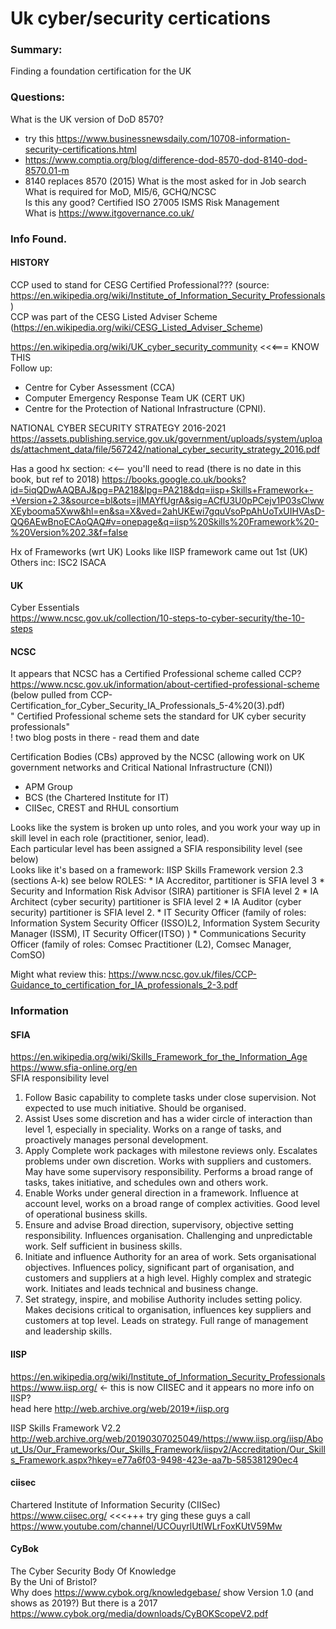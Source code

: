 # Uk cyber/security certications

### Summary:
Finding a foundation certification for the UK  

### Questions:  
What is the UK version of DoD 8570?  
- try this https://www.businessnewsdaily.com/10708-information-security-certifications.html
- https://www.comptia.org/blog/difference-dod-8570-dod-8140-dod-8570.01-m
- 8140 replaces 8570  (2015)
What is the most asked for in Job search  
What is required for MoD, MI5/6, GCHQ/NCSC  
Is this any good? Certified ISO 27005 ISMS Risk Management  
What is https://www.itgovernance.co.uk/  

### Info Found.  

#### HISTORY  
CCP used to  stand for CESG Certified Professional???  (source: https://en.wikipedia.org/wiki/Institute_of_Information_Security_Professionals)  
CCP was part of the CESG Listed Adviser Scheme (https://en.wikipedia.org/wiki/CESG_Listed_Adviser_Scheme)  

https://en.wikipedia.org/wiki/UK_cyber_security_community   <<<=== KNOW THIS  
Follow up:  
- Centre for Cyber Assessment (CCA)  
- Computer Emergency Response Team UK (CERT UK)
- Centre for the Protection of National Infrastructure (CPNI).

NATIONAL CYBER SECURITY STRATEGY 2016-2021  
https://assets.publishing.service.gov.uk/government/uploads/system/uploads/attachment_data/file/567242/national_cyber_security_strategy_2016.pdf  

Has a good hx section:  <<-- you'll need to read  (there is no date in this book, but ref to 2018)
https://books.google.co.uk/books?id=5iqQDwAAQBAJ&pg=PA218&lpg=PA218&dq=iisp+Skills+Framework+-+Version+2.3&source=bl&ots=jIMAYfUgrA&sig=ACfU3U0pPCejv1P03sClwwXEybooma5Xww&hl=en&sa=X&ved=2ahUKEwi7gquVsoPpAhUoTxUIHVAsD-QQ6AEwBnoECAoQAQ#v=onepage&q=iisp%20Skills%20Framework%20-%20Version%202.3&f=false  

Hx of Frameworks (wrt UK)
Looks like IISP framework came out 1st (UK)
Others inc: ISC2  ISACA

#### UK 
Cyber Essentials  
https://www.ncsc.gov.uk/collection/10-steps-to-cyber-security/the-10-steps   

#### NCSC  
It appears that NCSC has a Certified Professional scheme called CCP?  
https://www.ncsc.gov.uk/information/about-certified-professional-scheme  
(below pulled from  CCP-Certification_for_Cyber_Security_IA_Professionals_5-4%20(3).pdf)  
" Certified Professional scheme sets the standard for UK cyber security professionals"  
! two blog posts in there - read them and date  

Certification Bodies (CBs) approved by the NCSC  (allowing work on UK government networks and Critical National Infrastructure (CNI))
- APM Group
- BCS (the Chartered Institute for IT)
- CIISec, CREST and RHUL consortium

Looks like the system is broken up unto roles, and you work your way up in skill  level in each role (practitioner, senior, lead).  
Each particular level has been assigned a SFIA responsibility level (see below)  
Looks like it's based on a framework: IISP Skills Framework version 2.3 (sections A-k) see below
ROLES: 
	* IA Accreditor, partitioner is SFIA level 3
	* Security and Information Risk Advisor (SIRA) partitioner is SFIA level 2
	* IA Architect (cyber security) partitioner is SFIA level 2
	* IA Auditor (cyber security) partitioner is SFIA level 2.
	* IT Security Officer (family of roles: Information System Security Officer (ISSO)L2, Information System Security Manager (ISSM), IT Security Officer(ITSO)  )
	* Communications Security Officer (family of roles: Comsec Practitioner (L2), Comsec Manager, ComSO)
	
Might what review this:
https://www.ncsc.gov.uk/files/CCP-Guidance_to_certification_for_IA_professionals_2-3.pdf


### Information  
#### SFIA  
https://en.wikipedia.org/wiki/Skills_Framework_for_the_Information_Age  
https://www.sfia-online.org/en  
SFIA responsibility level  
1. Follow
Basic capability to complete tasks under close supervision. Not expected to use much initiative. Should be organised.
2. Assist
Uses some discretion and has a wider circle of interaction than level 1, especially in speciality. Works on a range of tasks, and proactively manages personal development.
3. Apply
Complete work packages with milestone reviews only. Escalates problems under own discretion. Works with suppliers and customers. May have some supervisory responsibility. Performs a broad range of tasks, takes initiative, and schedules own and others work.
4. Enable
Works under general direction in a framework. Influence at account level, works on a broad range of complex activities. Good level of operational business skills.
5. Ensure and advise
Broad direction, supervisory, objective setting responsibility. Influences organisation. Challenging and unpredictable work. Self sufficient in business skills.
6. Initiate and influence
Authority for an area of work. Sets organisational objectives. Influences policy, significant part of organisation, and customers and suppliers at a high level. Highly complex and strategic work. Initiates and leads technical and business change.
7. Set strategy, inspire, and mobilise
Authority includes setting policy. Makes decisions critical to organisation, influences key suppliers and customers at top level. Leads on strategy. Full range of management and leadership skills.

#### IISP  
https://en.wikipedia.org/wiki/Institute_of_Information_Security_Professionals  
https://www.iisp.org/  <-  this is now CIISEC and it appears no more info on IISP?  
head here http://web.archive.org/web/2019*/iisp.org  

IISP Skills Framework V2.2
http://web.archive.org/web/20190307025049/https://www.iisp.org/iisp/About_Us/Our_Frameworks/Our_Skills_Framework/iispv2/Accreditation/Our_Skills_Framework.aspx?hkey=e77a6f03-9498-423e-aa7b-585381290ec4

#### ciisec  
Chartered Institute of Information Security (CIISec)  
https://www.ciisec.org/           <<<+++  try ging these guys a call  
https://www.youtube.com/channel/UCOuyrlUtIWLrFoxKUtV59Mw  

#### CyBok
The Cyber Security Body Of Knowledge  
By the Uni of Bristol?  
Why does https://www.cybok.org/knowledgebase/   show Version 1.0   (and shows as 2019?)
But there is a 2017   https://www.cybok.org/media/downloads/CyBOKScopeV2.pdf
